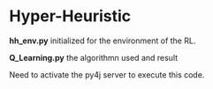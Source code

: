 # Hyper-Heuristic

**hh_env.py**  initialized for the environment of the RL.

**Q_Learning.py** the algorithmn used and result

Need to activate the py4j server to execute this code.

